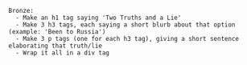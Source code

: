     Bronze:
      - Make an h1 tag saying 'Two Truths and a Lie'
      - Make 3 h3 tags, each saying a short blurb about that option (example: 'Been to Russia')
      - Make 3 p tags (one for each h3 tag), giving a short sentence elaborating that truth/lie
      - Wrap it all in a div tag

